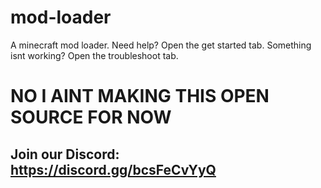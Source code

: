 # mod-loader
A minecraft mod loader.
Need help? Open the get started tab.
Something isnt working? Open the troubleshoot tab.
# NO I AINT MAKING THIS OPEN SOURCE FOR NOW
## Join our Discord: https://discord.gg/bcsFeCvYyQ
